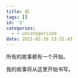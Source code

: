 ```yaml
---
title: 启
tags: []
id: '1'
categories:
  - - uncategorized
date: 2021-02-16 23:32:43
---
```


所有的故事都有一个开始。

我的故事将从这里开始书写。
